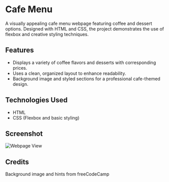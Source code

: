 # Cafe Menu

A visually appealing cafe menu webpage featuring coffee and dessert options. Designed with HTML and CSS, the project demonstrates the use of flexbox and creative styling techniques.

## Features
- Displays a variety of coffee flavors and desserts with corresponding prices.
- Uses a clean, organized layout to enhance readability.
- Background image and styled sections for a professional cafe-themed design.

## Technologies Used
- HTML
- CSS (Flexbox and basic styling)

## Screenshot
![Webpage View](https://github.com/user-attachments/assets/ed7541c9-eb5a-4977-a744-cd32733460a9)

## Credits
Background image and hints from freeCodeCamp
